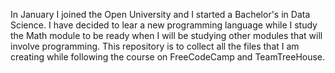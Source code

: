 In January I joined the Open University and I started a Bachelor's in Data Science. I have decided to lear a new programming language while I study the Math module to be ready when I will be studying other modules that will involve programming. This repository is to collect all the files that I am creating while following the course on FreeCodeCamp and TeamTreeHouse.
